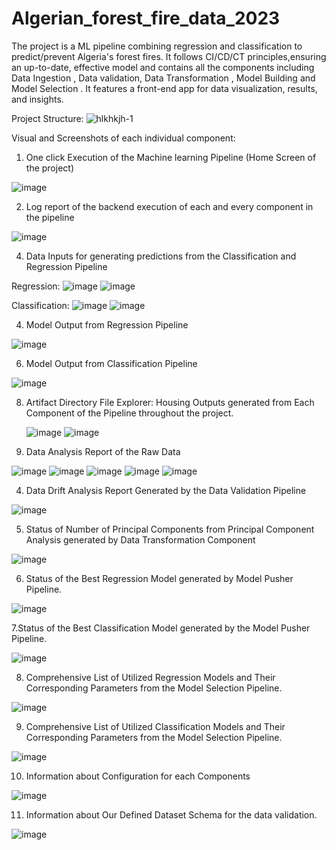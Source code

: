 # Algerian_forest_fire_data_2023
 The project is a ML pipeline combining regression and classification to predict/prevent Algeria's forest fires. It follows CI/CD/CT principles,ensuring an up-to-date, effective model 
and contains all the components including Data Ingestion , Data validation, Data Transformation , Model Building and Model Selection . It features a front-end app for data visualization, results, and insights.

Project Structure:
![hlkhkjh-1](https://github.com/lokeshkharkwal7/Algerian_forest_fire_data_2023/assets/115694554/8713143d-ef62-4fc3-9900-6a2ae478d843)

Visual and Screenshots of each individual component:

 1. One click Execution of the Machine learning Pipeline (Home Screen of the project)

 ![image](https://github.com/lokeshkharkwal7/Algerian_forest_fire_data_2023/assets/115694554/7c2a19ce-cb34-401e-b0f8-fa41d0025c9e)
 
2. Log report of the backend execution of each and every component in the pipeline

![image](https://github.com/lokeshkharkwal7/Algerian_forest_fire_data_2023/assets/115694554/349193d9-6bc6-4ee4-b7db-e0baab980b35)


 4. Data Inputs for generating predictions from the Classification and Regression Pipeline

   Regression:
![image](https://github.com/lokeshkharkwal7/Algerian_forest_fire_data_2023/assets/115694554/b2f94900-ca2f-47a4-96b5-79fb8b0f1cf2)
![image](https://github.com/lokeshkharkwal7/Algerian_forest_fire_data_2023/assets/115694554/a9dee592-d1c5-43cf-9e67-66cdd875d007)

   Classification:
![image](https://github.com/lokeshkharkwal7/Algerian_forest_fire_data_2023/assets/115694554/3e9c9dc2-27c3-47d9-b33e-255699118782)
![image](https://github.com/lokeshkharkwal7/Algerian_forest_fire_data_2023/assets/115694554/1e60d92d-bb96-4407-a874-e5a668d72f71)


 4. Model Output from Regression Pipeline

 ![image](https://github.com/lokeshkharkwal7/Algerian_forest_fire_data_2023/assets/115694554/9327fcd0-8c99-4f4d-8c92-8b4227d48d7a)


 6. Model Output from Classification Pipeline

 ![image](https://github.com/lokeshkharkwal7/Algerian_forest_fire_data_2023/assets/115694554/81032711-55f6-42ba-9506-fa3b9d1f99fa)


    

8. Artifact Directory File Explorer: Housing Outputs generated from Each Component of the Pipeline throughout the project.

   ![image](https://github.com/lokeshkharkwal7/Algerian_forest_fire_data_2023/assets/115694554/2be44b1d-0dd7-4415-9b86-60070d863e3b)
   ![image](https://github.com/lokeshkharkwal7/Algerian_forest_fire_data_2023/assets/115694554/5aab2e62-166b-4683-a49f-88b11ad535fd)

9. Data Analysis Report of the Raw Data

![image](https://github.com/lokeshkharkwal7/Algerian_forest_fire_data_2023/assets/115694554/085f8295-bb2d-49db-9b5b-f8e6010966d5)
![image](https://github.com/lokeshkharkwal7/Algerian_forest_fire_data_2023/assets/115694554/6fb9bbfe-7ce7-4940-bcc1-55150825fcf2)
![image](https://github.com/lokeshkharkwal7/Algerian_forest_fire_data_2023/assets/115694554/7e531f09-5386-4cd7-81c1-568f9e6c1e78)
![image](https://github.com/lokeshkharkwal7/Algerian_forest_fire_data_2023/assets/115694554/b4f7fb88-840b-4a37-9b25-56aa57d028e6)
![image](https://github.com/lokeshkharkwal7/Algerian_forest_fire_data_2023/assets/115694554/1069cf2d-6dca-4bf8-a5dc-d4886c01442c)

4. Data Drift Analysis Report Generated by the Data Validation Pipeline

![image](https://github.com/lokeshkharkwal7/Algerian_forest_fire_data_2023/assets/115694554/42f26c25-bcba-480b-b812-8501d8b9b973)

5. Status of Number of Principal Components from Principal Component Analysis generated by Data Transformation Component

![image](https://github.com/lokeshkharkwal7/Algerian_forest_fire_data_2023/assets/115694554/f6cd34e5-5a24-45cb-b58d-093d57eea870)

6. Status of the Best Regression Model  generated by Model Pusher Pipeline.

![image](https://github.com/lokeshkharkwal7/Algerian_forest_fire_data_2023/assets/115694554/f0a2091f-6148-4f91-906f-67cd99cacecf)

7.Status of the Best Classification Model generated by the Model Pusher Pipeline.

![image](https://github.com/lokeshkharkwal7/Algerian_forest_fire_data_2023/assets/115694554/0aa86210-8c6a-4d54-8a81-bb0b6fa1559d)

8. Comprehensive List of Utilized Regression Models and Their Corresponding Parameters from the Model Selection Pipeline.

![image](https://github.com/lokeshkharkwal7/Algerian_forest_fire_data_2023/assets/115694554/82a1b933-ce38-4a23-a9e4-8f045a1677f5)

9. Comprehensive List of Utilized Classification Models and Their Corresponding Parameters from the Model Selection Pipeline.

![image](https://github.com/lokeshkharkwal7/Algerian_forest_fire_data_2023/assets/115694554/a0c99110-0c42-455b-977a-0f612e405514)

10. Information about Configuration for each Components

![image](https://github.com/lokeshkharkwal7/Algerian_forest_fire_data_2023/assets/115694554/ff296347-8966-44e6-96de-3290c1e3661c)

11. Information about Our Defined Dataset Schema for the data validation.

![image](https://github.com/lokeshkharkwal7/Algerian_forest_fire_data_2023/assets/115694554/bd2ef259-458a-405d-9337-30e4c51eedd2)















